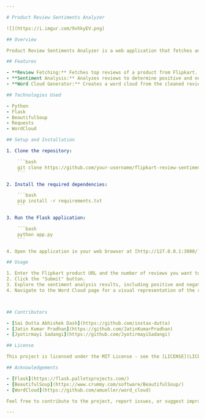 ```yaml
---

# Product Review Sentiments Analyzer

![](https://i.imgur.com/9vhkyEV.png)

## Overview

Product Review Sentiments Analyzer is a web application that fetches and analyzes product reviews from Flipkart, providing insights into customer sentiments. It uses Flask for the backend, BeautifulSoup for web scraping, and includes features like fetching reviews, sentiment analysis, and generating word clouds.

## Features

- **Review Fetching:** Fetches top reviews of a product from Flipkart.
- **Sentiment Analysis:** Analyzes reviews to determine positive and negative sentiments.
- **Word Cloud Generator:** Creates a word cloud from the cleaned reviews for visual representation.

## Technologies Used

- Python
- Flask
- BeautifulSoup
- Requests
- WordCloud

## Setup and Installation

1. Clone the repository:

    ```bash
    git clone https://github.com/your-username/flipkart-review-sentiments.git
    ```

2. Install the required dependencies:

    ```bash
    pip install -r requirements.txt
    ```

3. Run the Flask application:

    ```bash
    python app.py
    ```

4. Open the application in your web browser at [http://127.0.0.1:3000/]().

## Usage

1. Enter the Flipkart product URL and the number of reviews you want to analyze.
2. Click the "Submit" button.
3. Explore the sentiment analysis results, including positive and negative review counts.
4. Navigate to the Word Cloud page for a visual representation of the reviews.



## Contributors

- [Sai Dutta Abhishek Dash](https://github.com/instax-dutta)
- [Jatin Kumar Pradhan](https://github.com/JatinKumarPradhan)
- [Jyotirmayi Sadangi](https://github.com/JyotirmayiSadangi)

## License

This project is licensed under the MIT License - see the [LICENSE](LICENSE) file for details.

## Acknowledgements

- [Flask](https://flask.palletsprojects.com/)
- [BeautifulSoup](https://www.crummy.com/software/BeautifulSoup/)
- [WordCloud](https://github.com/amueller/word_cloud)

Feel free to contribute to the project, report issues, or suggest improvements!

---
```

